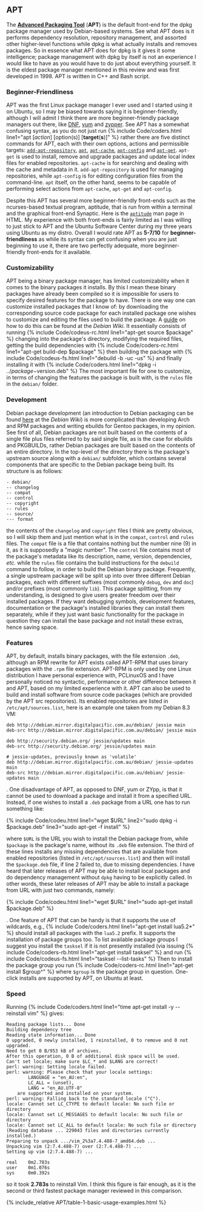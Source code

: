## APT
The [**Advanced Packaging Tool**](https://wiki.debian.org/Apt) (**APT**) is the default front-end for the dpkg package manager used by Debian-based systems. See what APT does is it performs dependency resolution, repository management, and assorted other higher-level functions while dpkg is what actually installs and removes packages. So in essence what APT does for dpkg is it gives it some intelligence; package management with dpkg by itself is not an experience I would like to have as you would have to do just about everything yourself. It is the eldest package manager mentioned in this review and was first developed in 1998. APT is written in C++ and Bash script.

### Beginner-Friendliness
APT was the first Linux package manager I ever used and I started using it on Ubuntu, so I may be biased towards saying it is beginner-friendly, although I will admit I think there are more beginner-friendly package managers out there, like [DNF](#dnf), [yum](#yum) and [zypper](#zypp). See APT has a somewhat confusing syntax, as you do not just run {% include Code/coders.html line1="apt [<i>action</i>] [option(s)] [<b>target</b>(<b>s</b>)]" %} rather there are five distinct commands for APT, each with their own options, actions and permissible targets: [`add-apt-repository`](/man/add-apt-repository.1.html), [`apt`](/man/apt.8.html), [`apt-cache`](/man/apt-cache.8.html), [`apt-config`](/man/apt-config.8.html) and [`apt-get`](/man/apt-get.8.html). `apt-get` is used to install, remove and upgrade packages and update local index files for enabled repositories. `apt-cache` is for searching and dealing with the cache and metadata in it. `add-apt-repository` is used for managing repositories, while `apt-config` is for editing configuration files from the command-line. `apt` itself, on the other hand, seems to be capable of performing select actions from `apt-cache`, `apt-get` and `apt-config`.

Despite this APT has several more beginner-friendly front-ends such as the ncurses-based textual program, aptitude, that is run from within a terminal and the graphical front-end Synaptic. Here is the [`aptitude`](/man/aptitude.8.html) man page in HTML. My experience with both front-ends is fairly limited as I was willing to just stick to APT and the Ubuntu Software Center during my three years using Ubuntu as my distro. Overall I would rate APT as **5-7/10** for **beginner-friendliness** as while its syntax can get confusing when you are just beginning to use it, there are two perfectly adequate, more beginner-friendly front-ends for it available.

### Customizability
APT being a binary package manager, has limited customizability when it comes to the binary packages it installs. By this I mean these binary packages have already been compiled so it is impossible for users to specify desired features for the package to have. There is one way one can customize installed packages that I know of: by downloading the corresponding source code package for each installed package one wishes to customize and editing the files used to build the package. A [guide](https://wiki.debian.org/BuildingTutorial) on how to do this can be found at the *Debian Wiki*. It essentially consists of running {% include Code/codeus-rc.html line1="apt-get source $package" %} changing into the package's directory, modifying the required files, getting the build dependencies with {% include Code/coders-rc.html line1="apt-get build-dep $package" %} then building the package with {% include Code/codeus-fs.html line1="debuild -b -uc -us" %} and finally installing it with {% include Code/coders.html line1="dpkg -i ../$package-$version.deb" %} The most important file for one to customize, in terms of changing the features the package is built with, is the `rules` file in the `debian/` folder.

### Development
Debian package development (an introduction to Debian packaging can be found [here](https://wiki.debian.org/IntroDebianPackaging) at the *Debian Wiki*) is more complicated than developing Arch and RPM packages and writing ebuilds for Gentoo packages, in my opinion. See first of all, Debian packages are not built based on the contents of a single file plus files referred to by said single file, as is the case for ebuilds and PKGBUILDs, rather Debian packages are built based on the contents of an entire directory. In the top-level of the directory there is the package's upstream source along with a `debian/` subfolder, which contains several components that are specific to the Debian package being built. Its structure is as follows:

~~~
- debian/
-- changelog
-- compat
-- control
-- copyright
-- rules
-- source/
--- format
~~~

the contents of the `changelog` and `copyright` files I think are pretty obvious, so I will skip them and just mention what is in the `compat`, `control` and `rules` files. The `compat` file is a file that contains nothing but the number nine (9) in it, as it is supposedly a "magic number". The `control` file contains most of the package's metadata like its description, name, version, dependencies, *etc.* while the `rules` file contains the build instructions for the `debuild` command to follow, in order to build the Debian binary package. Frequently, a single upstream package will be split up into over three different Debian packages, each with different suffixes (most commonly `debug`, `dev` and `doc`) and/or prefixes (most commonly `lib`). This package splitting, from my understanding, is designed to give users greater freedom over their installed packages. If they want debugging symbols, development features, documentation or the package's installed libraries they can install them separately, while if they just want basic functionality for the package in question they can install the base package and not install these extras, hence saving space.

### Features
APT, by default, installs binary packages, with the file extension `.deb`, although an RPM rewrite for APT exists called APT-RPM that uses binary packages with the `.rpm` file extension. APT-RPM is only used by one Linux distribution I have personal experience with, PCLinuxOS and I have personally noticed no syntactic, performance or other difference between it and APT, based on my limited experience with it. APT can also be used to build and install software from source code packages (which are provided by the APT src repositories). Its enabled repositories are listed in `/etc/apt/sources.list`, here is an example one taken from my Debian 8.3 VM:

~~~
deb http://debian.mirror.digitalpacific.com.au/debian/ jessie main
deb-src http://debian.mirror.digitalpacific.com.au/debian/ jessie main

deb http://security.debian.org/ jessie/updates main
deb-src http://security.debian.org/ jessie/updates main

# jessie-updates, previously known as 'volatile'
deb http://debian.mirror.digitalpacific.com.au/debian/ jessie-updates main
deb-src http://debian.mirror.digitalpacific.com.au/debian/ jessie-updates main
~~~

. One disadvantage of APT, as opposed to DNF, yum or ZYpp, is that it cannot be used to download a package and install it from a specified URL. Instead, if one wishes to install a `.deb` package from a URL one has to run something like:

{% include Code/codeu.html line1="wget $URL" line2="sudo dpkg -i $package.deb" line3="sudo apt-get -f install" %}

where `$URL` is the URL you wish to install the Debian package from, while `$package` is the package's name, without its `.deb` file extension. The third of these lines installs any missing dependencies that are available from enabled repositories (listed in `/etc/apt/sources.list`) and then will install the `$package.deb` file, if line 2 failed to, due to missing dependencies. I have heard that later releases of APT may be able to install local packages and do dependency management without `dpkg` having to be explicitly called. In other words, these later releases of APT may be able to install a package from URL with just two commands, namely:

{% include Code/codeu.html line1="wget $URL" line1="sudo apt-get install $package.deb" %}

. One feature of APT that can be handy is that it supports the use of wildcards, e.g., {% include Code/coders.html line1="apt-get install lua5.2*" %} should install all packages with the `lua5.2` prefix. It supports the installation of package groups too. To list available package groups I suggest you install the `tasksel` if it is not presently installed (via issuing {% include Code/coders-rb.html line1="apt-get install tasksel" %} and run {% include Code/codeus-fs.html line1="tasksel --list-tasks" %} Then to install the package group you run {% include Code/coders-rc.html line1="apt-get install $group^" %} where `$group` is the package group in question. One-click installs are supported by APT, on Ubuntu at least.

### Speed
Running {% include Code/coders.html line1="time apt-get install -y --reinstall vim" %} gives:

~~~
Reading package lists... Done
Building dependency tree
Reading state information... Done
0 upgraded, 0 newly installed, 1 reinstalled, 0 to remove and 0 not upgraded.
Need to get 0 B/953 kB of archives.
After this operation, 0 B of additional disk space will be used.
Can't set locale; make sure $LC_* and $LANG are correct!
perl: warning: Setting locale failed.
perl: warning: Please check that your locale settings:
        LANGUAGE = "en_AU:en",
        LC_ALL = (unset),
        LANG = "en_AU.UTF-8"
    are supported and installed on your system.
perl: warning: Falling back to the standard locale ("C").
locale: Cannot set LC_CTYPE to default locale: No such file or directory
locale: Cannot set LC_MESSAGES to default locale: No such file or directory
locale: Cannot set LC_ALL to default locale: No such file or directory
(Reading database ... 229043 files and directories currently installed.)
Preparing to unpack .../vim_2%3a7.4.488-7_amd64.deb ...
Unpacking vim (2:7.4.488-7) over (2:7.4.488-7) ...
Setting up vim (2:7.4.488-7) ...

real    0m2.783s
user    0m1.076s
sys     0m0.392s
~~~

so it took **2.783s** to reinstall Vim. I think this figure is fair enough, as it is the second or third fastest package manager reviewed in this comparison. 

{% include_relative APT/table-1-basic-usage-examples.html %}
